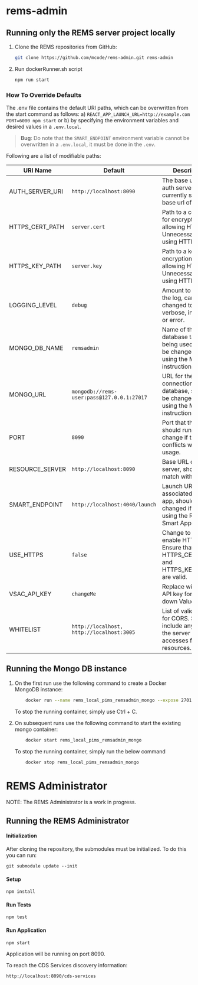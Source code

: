 # rems-admin

## Running only the REMS server project locally

1.  Clone the REMS repositories from GitHub:
    ```bash
    git clone https://github.com/mcode/rems-admin.git rems-admin
    ```
2.  Run dockerRunner.sh script
    ```bash
    npm run start
    ```

### How To Override Defaults

The .env file contains the default URI paths, which can be overwritten from the start command as follows:
a) `REACT_APP_LAUNCH_URL=http://example.com PORT=6000 npm start` or b) by specifying the environment variables and desired values in a `.env.local`.

> **Bug**: Do note that the `SMART_ENDPOINT` environment variable cannot be overwritten in a `.env.local`, it must be done in the `.env`.

Following are a list of modifiable paths:

| URI Name        | Default                                    | Description                                                                                           |
| --------------- | ------------------------------------------ | ------------------------------------------------------------------------------------------------------|
| AUTH_SERVER_URI | `http://localhost:8090`                    | The base url of the auth server, currently set to the base url of this app.                           |
| HTTPS_CERT_PATH | `server.cert`                              | Path to a certificate for encryption, allowing HTTPS. Unnecessary if using HTTP.                      |
| HTTPS_KEY_PATH  | `server.key`                               | Path to a key for encryption, allowing HTTPS. Unnecessary if using HTTP.                              |
| LOGGING_LEVEL   | `debug`                                    | Amount to output in the log, can be changed to verbose, info, warn, or error.                         |
| MONGO_DB_NAME   | `remsadmin`                                | Name of the database table being used. Should be changed if not using the Mongo instructions below.   |                 
| MONGO_URL       | `mongodb://rems-user:pass@127.0.0.1:27017` | URL for the connection to the database, should be changed if not using the Mongo instructions below.  |
| PORT            | `8090`                                     | Port that this server should run on, change if there are conflicts with port usage.                   |
| RESOURCE_SERVER | `http://localhost:8090`                    | Base URL of this server, should match with port.                                                      |
| SMART_ENDPOINT  | `http://localhost:4040/launch`             | Launch URL of associated SMART app, should be changed if not using the REMS Smart App.                |
| USE_HTTPS       | `false`                                    | Change to true to enable HTTPS. Ensure that HTTPS_CERT_PATH and HTTPS_KEY_PATH are valid.             |
| VSAC_API_KEY    | `changeMe`                                 | Replace with VSAC API key for pulling down ValueSets.                                                 |
| WHITELIST       | `http://localhost, http://localhost:3005`  | List of valid URLs for CORS. Should include any URLs the server accesses for resources.               |

## Running the Mongo DB instance

1. On the first run use the following command to create a Docker MongoDB instance:

   ```bash
       docker run --name rems_local_pims_remsadmin_mongo --expose 27017 -p 27017:27017 -e MONGO_INITDB_ROOT_USERNAME='rems-admin-pims-root' -e MONGO_INITDB_ROOT_PASSWORD='rems-admin-pims-password' -v rems_local_pims_remsadmin_mongo:/data/db -v "$(pwd)"/mongo-init.js:/docker-entrypoint-initdb.d/mongo-init.js mongo
   ```

   To stop the running container, simply use Ctrl + C.

2. On subsequent runs use the following command to start the existing mongo container:
   ```bash
       docker start rems_local_pims_remsadmin_mongo
   ```
   To stop the running container, simply run the below command
   ```bash
       docker stop rems_local_pims_remsadmin_mongo
   ```

# REMS Administrator

NOTE: The REMS Administrator is a work in progress.

## Running the REMS Administrator

#### Initialization

After cloning the repository, the submodules must be initialized. To do this you can run:

```
git submodule update --init
```

#### Setup

```
npm install
```

#### Run Tests

```
npm test
```

#### Run Application

```
npm start
```

Application will be running on port 8090.

To reach the CDS Services discovery information:

```
http://localhost:8090/cds-services
```
